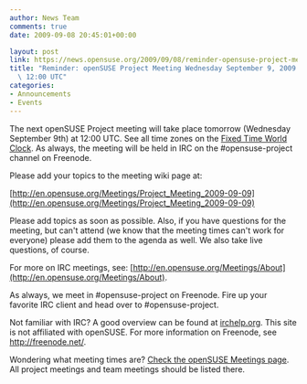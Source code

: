```yaml
---
author: News Team
comments: true
date: 2009-09-08 20:45:01+00:00

layout: post
link: https://news.opensuse.org/2009/09/08/reminder-opensuse-project-meeting-wednesday-september-9-2009-at-1200-utc/
title: "Reminder: openSUSE Project Meeting Wednesday September 9, 2009 at\
  \ 12:00 UTC"
categories:
- Announcements
- Events
---
```



The next openSUSE Project meeting will take place tomorrow (Wednesday September 9th) at 12:00 UTC. See all time zones on the [Fixed Time World Clock](http://is.gd/32PXK). As always, the meeting will be held in IRC on the #opensuse-project channel on Freenode.





Please add your topics to the meeting wiki page at:





[http://en.opensuse.org/Meetings/Project_Meeting_2009-09-09](http://en.opensuse.org/Meetings/Project_Meeting_2009-09-09)





Please add topics as soon as possible. Also, if you have questions for the meeting, but can't attend (we know that the meeting times can't work for everyone) please add them to the agenda as well. We also take live questions, of course.





For more on IRC meetings, see: [http://en.opensuse.org/Meetings/About](http://en.opensuse.org/Meetings/About).





As always, we meet in #opensuse-project on Freenode. Fire up your favorite IRC client and head over to #opensuse-project.





Not familiar with IRC? A good overview can be found at [irchelp.org](http://www.irchelp.org/). This site is not affiliated with openSUSE. For more information on Freenode, see http://freenode.net/.





Wondering what meeting times are? [Check the openSUSE Meetings page](http://en.opensuse.org/Meetings). All project meetings and team meetings should be listed there.

		

